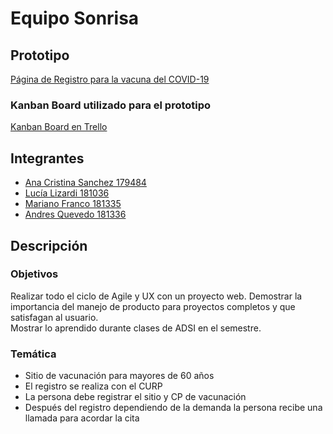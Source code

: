 # Equipo Sonrisa

## Prototipo
[Página de Registro para la vacuna del COVID-19](https://registroparacovidsonrisa.tiiny.site/)

### Kanban Board utilizado para el prototipo
[Kanban Board en Trello](https://trello.com/invite/b/eICxw7Ql/9b223cef9ccff238d495201d544699c9/prototipo-adsi)

## Integrantes
- [Ana Cristina Sanchez 179484](https://github.com/anacris2802)
- [Lucía Lizardi 181036](https://github.com/LuciaLizardi)
- [Mariano Franco 181335](https://github.com/marianofranco1998)
- [Andres Quevedo 181336](https://github.com/quevedoa)

## Descripción
### Objetivos 

Realizar todo el ciclo de Agile y UX con un proyecto web. Demostrar la importancia del manejo de producto para proyectos completos y que satisfagan al usuario.  
Mostrar lo aprendido durante clases de ADSI en el semestre.

### Temática 

- Sitio de vacunación para mayores de 60 años  
- El registro se realiza con el CURP 
- La persona debe registrar el sitio y CP de vacunación  
- Después del registro dependiendo de la demanda la persona recibe una llamada para acordar la cita 

